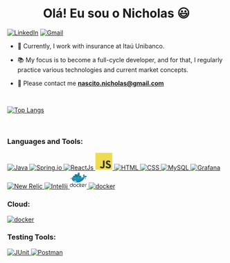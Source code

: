 
<h1 align="center">Olá! Eu sou o Nicholas 😃</h1>

[![LinkedIn](https://img.shields.io/badge/LinkedIn-0077B5?style=for-the-badge&logo=linkedin&logoColor=white)](https://www.linkedin.com/in/nascito-nicholas/) [![Gmail](https://img.shields.io/badge/Gmail-D14836?style=for-the-badge&logo=gmail&logoColor=white)](mailto:nacito.nicholas@gmail.com)

- 🏦 Currently, I work with insurance at Itaú Unibanco.

- 📚 My focus is to become a full-cycle developer, and for that, I regularly practice various technologies and current market concepts.

- 📍 Please contact me **nascito.nicholas@gmail.com**

</br>
<div>

[![Top Langs](https://github-readme-stats.vercel.app/api/top-langs/?username=nascitonicholas&hide_progress=true)](https://github.com/nascitonicholas)

</div>


<div style="display: inline_block"><br>
<h3 align="left">Languages and Tools:</h3>
<p align="left"> 



<a href="https://docs.oracle.com/en/java/javase/17/" target="_blank" rel="noreferrer"> <img src="https://logosvector.net/wp-content/uploads/2013/03/java-eps-vector-logo.png" alt="Java" width="40" height="40"/> </a> 
<a href="https://spring.io/quickstart" target="_blank" rel="noreferrer"> <img src="https://upload.wikimedia.org/wikipedia/commons/4/44/Spring_Framework_Logo_2018.svg" alt="Spring.io" width="40" height="40"/> </a>
<a href="https://react.dev/reference/react" target="_blank" rel="noreferrer"> <img src="https://asset.brandfetch.io/idbkMiejO4/idPb1Ml9cZ.png" alt="ReactJs" width="40" height="40"/> </a>
<a href="https://developer.mozilla.org/en-US/docs/Web/JavaScript" target="_blank" rel="noreferrer"> <img src="https://raw.githubusercontent.com/devicons/devicon/master/icons/javascript/javascript-original.svg" alt="javascript" width="40" height="40"/> </a> 
<a href="https://developer.mozilla.org/en-US/docs/Web/HTML" target="_blank" rel="noreferrer"> <img src="https://upload.wikimedia.org/wikipedia/commons/6/61/HTML5_logo_and_wordmark.svg" alt="HTML" width="40" height="40"/> </a> 
<a href="https://developer.mozilla.org/en-US/docs/Web/CSS" target="_blank" rel="noreferrer"> <img src="https://upload.wikimedia.org/wikipedia/commons/d/d5/CSS3_logo_and_wordmark.svg" alt="CSS" width="40" height="40"/> </a> 
<a href="https://dev.mysql.com/doc/" target="_blank" rel="noreferrer"> <img src="https://asset.brandfetch.io/idBdG8DdKe/idSEhEKy8_.svg" alt="MySQL" width="40" height="40"/> </a> 
<a href="https://grafana.com/" target="_blank" rel="noreferrer"> <img src="https://cdn.cdnlogo.com/logos/g/64/grafana.svg" alt="Grafana" width="40" height="40"/> </a>
<a href="https://docs.newrelic.com" target="_blank" rel="noreferrer"> <img src="https://asset.brandfetch.io/ideNFctXie/id2J8_E6vy.svg" alt="New Relic" width="40" height="40"/> </a> 
<a href="https://www.jetbrains.com/pt-br/idea/features/" target="_blank" rel="noreferrer"> <img src="https://upload.wikimedia.org/wikipedia/commons/9/9c/IntelliJ_IDEA_Icon.svg" alt="Intellij" width="40" height="40"/> </a>
<a href="https://www.docker.com/" target="_blank" rel="noreferrer"> <img src="https://raw.githubusercontent.com/devicons/devicon/master/icons/docker/docker-original-wordmark.svg" alt="docker" width="40" height="40"/> </a>
<a href="https://kubernetes.io/pt-br/docs/concepts/overview/what-is-kubernetes/" target="_blank" rel="noreferrer"> <img src="https://asset.brandfetch.io/idJMXjfNh8/id_TsPiwJD.svg" alt="docker" width="40" height="40"/> </a> 

</div>
<div>
<h3 align="left">Cloud:</h3>
<a href="https://aws.amazon.com/pt/free/compute/?trk=d0b462ed-a9ff-4714-8a75-634758c49d4c&sc_channel=ps&ef_id=CjwKCAjwo7iiBhAEEiwAsIxQEThqrb7aDVvThkKMbLexdr0nSIvGLhHPPNl-bTkbKtWhsXbvnPnuoxoCNHQQAvD_BwE:G:s&s_kwcid=AL!4422!3!490489331969!p!!g!!amazon%20cloud!12024810921!121376982612" target="_blank" rel="noreferrer"> <img src="https://asset.brandfetch.io/idYwGY4LgH/idAeCbMakF.png" alt="docker" width="40" height="40"/> </a> 

</div>
<div>
<h3 align="left">Testing Tools:</h3>
<a href="https://junit.org/junit5/" target="_blank" rel="noreferrer"> <img src="https://asset.brandfetch.io/idD7RfhCFS/id3KSPzOxb.png" alt="JUnit" width="40" height="40"/> </a> 
<a href="https://www.postman.com" target="_blank" rel="noreferrer"> <img src="https://asset.brandfetch.io/idhOaW1dtX/idL6IImU92.svg" alt="Postman" width="40" height="40"/> </a> 
</div>

